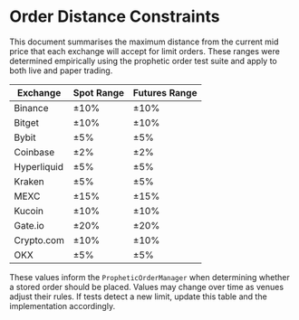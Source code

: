 # Order Distance Constraints

This document summarises the maximum distance from the current mid price that each exchange will accept for limit orders. These ranges were determined empirically using the prophetic order test suite and apply to both live and paper trading.

| Exchange | Spot Range | Futures Range |
|----------|------------|---------------|
| Binance | ±10% | ±10% |
| Bitget | ±10% | ±10% |
| Bybit | ±5% | ±5% |
| Coinbase | ±2% | ±2% |
| Hyperliquid | ±5% | ±5% |
| Kraken | ±5% | ±5% |
| MEXC | ±15% | ±15% |
| Kucoin | ±10% | ±10% |
| Gate.io | ±20% | ±20% |
| Crypto.com | ±10% | ±10% |
| OKX | ±5% | ±5% |

These values inform the `PropheticOrderManager` when determining whether a stored order should be placed. Values may change over time as venues adjust their rules. If tests detect a new limit, update this table and the implementation accordingly.
